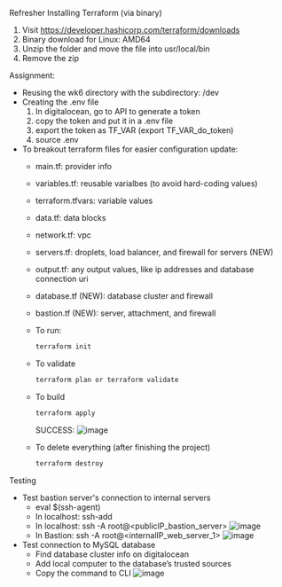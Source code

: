 Refresher
Installing Terraform (via binary)
1. Visit https://developer.hashicorp.com/terraform/downloads
2. Binary download for Linux: AMD64 
3. Unzip the folder and move the file into usr/local/bin
4. Remove the zip
  
Assignment:
- Reusing the wk6 directory with the subdirectory: /dev
- Creating the .env file
  1. In digitalocean, go to API to generate a token
  2. copy the token and put it in a .env file
  3. export the token as TF_VAR (export TF_VAR_do_token)
  4. source .env
- To breakout terraform files for easier configuration update: 
  - main.tf: provider info
  - variables.tf: reusable varialbes (to avoid hard-coding values)
  - terraform.tfvars: variable values
  - data.tf: data blocks
  - network.tf: vpc
  - servers.tf: droplets, load balancer, and firewall for servers (NEW)
  - output.tf: any output values, like ip addresses and database connection uri
  - database.tf (NEW): database cluster and firewall
  - bastion.tf (NEW): server, attachment, and firewall
   
  - To run: 
    ```bash
    terraform init
    ```
  - To validate
    ```bash
    terraform plan or terraform validate
    ``` 
  - To build
    ```bash
    terraform apply
    ``` 
    SUCCESS:
    ![image](https://user-images.githubusercontent.com/71790092/202872253-64b3d904-6521-43cb-a126-4bfb8128bc50.png)
  - To delete everything (after finishing the project)
    ```bash
    terraform destroy
    ``` 
Testing
- Test bastion server's connection to internal servers
  - eval $(ssh-agent)
  - In localhost: ssh-add <path to private key>
  - In localhost: ssh -A root@<publicIP_bastion_server>
  ![image](https://user-images.githubusercontent.com/71790092/202872342-b932c0d3-a9d0-4bb7-922c-f262d9bd5880.png)
  - In Bastion: ssh -A root@<internalIP_web_server_1>
  ![image](https://user-images.githubusercontent.com/71790092/202872363-eebf407d-b961-4837-97d7-24c36d9e9fb5.png)
- Test connection to MySQL database
  - Find database cluster info on digitalocean
  - Add local computer to the database’s trusted sources
  - Copy the command to CLI
  ![image](https://user-images.githubusercontent.com/71790092/202880579-8e996a0b-d98a-4c14-ada9-644b2451f12d.png)


  
  


